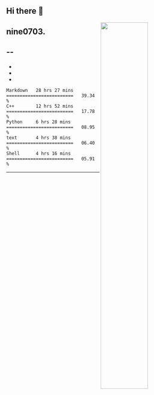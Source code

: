 ## Hi there 👋

[<img align="right" width="50%" src="https://github-readme-stats-nine0703.vercel.app/api?username=nine0703&theme=dark&show_icons=true">](https://metrics.lecoq.io/nine0703?template=classic)

nine0703.
 --
 --
 -
 -
 -
 -

<!--START_SECTION:waka-->
```text
Markdown   28 hrs 27 mins  =========================   39.34 % 
C++        12 hrs 52 mins  =========================   17.78 % 
Python     6 hrs 28 mins   =========================   08.95 % 
text       4 hrs 38 mins   =========================   06.40 % 
Shell      4 hrs 16 mins   =========================   05.91 % 
```
<!--END_SECTION:waka-->

---
